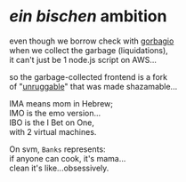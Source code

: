 
# *ein bischen* ambition

even though we borrow check with [gorbagio](https://x.com/QuidMint/status/1947643967039823998)  
when we collect the garbage (liquidations),  
it can't just be 1 node.js script on AWS...    

so the garbage-collected frontend is a fork  
of "[unruggable](https://github.com/hogyzen12/)" that was made shazamable...  

IMA means mom in Hebrew;  
IMO is the emo version...  
IBO is the I Bet on One,    
with 2 virtual machines.  

On svm, `Banks` represents:  
if anyone can cook, it's mama...    
clean it's like...obsessively. 
